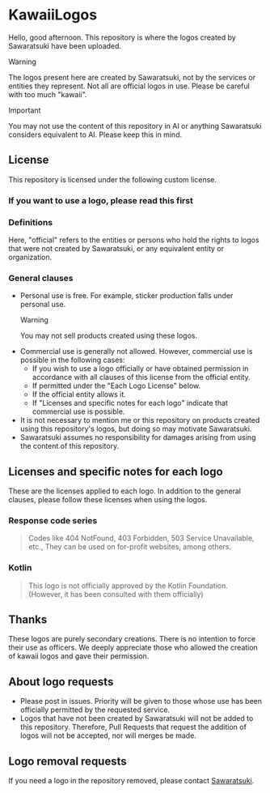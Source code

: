 # KawaiiLogos

Hello, good afternoon. This repository is where the logos created by Sawaratsuki have been uploaded.

> [!WARNING]
> The logos present here are created by Sawaratsuki, not by the services or entities they represent.
> Not all are official logos in use.
> Please be careful with too much "kawaii".

> [!IMPORTANT]
> You may not use the content of this repository in AI or anything Sawaratsuki considers equivalent to AI.
> Please keep this in mind.

## License

This repository is licensed under the following custom license.

### If you want to use a logo, please read this first

### Definitions

Here, "official" refers to the entities or persons who hold the rights to logos that were not created by Sawaratsuki, or any equivalent entity or organization.

### General clauses

- Personal use is free.
  For example, sticker production falls under personal use.
  > [!WARNING]
  > You may not sell products created using these logos.
  >
- Commercial use is generally not allowed.
  However, commercial use is possible in the following cases:
  - If you wish to use a logo officially or have obtained permission in accordance with all clauses of this license from the official entity.
  - If permitted under the "Each Logo License" below.
  - If the official entity allows it.
  - If "Licenses and specific notes for each logo" indicate that commercial use is possible.
- It is not necessary to mention me or this repository on products created using this repository's logos, but doing so may motivate Sawaratsuki.
- Sawaratsuki assumes no responsibility for damages arising from using the content of this repository.

## Licenses and specific notes for each logo

These are the licenses applied to each logo.
In addition to the general clauses, please follow these licenses when using the logos.

### Response code series

> Codes like 404 NotFound, 403 Forbidden, 503 Service Unavailable, etc.,
> They can be used on for-profit websites, among others.

### Kotlin

> This logo is not officially approved by the Kotlin Foundation.
> (However, it has been consulted with them officially)

## Thanks

These logos are purely secondary creations.
There is no intention to force their use as officers.
We deeply appreciate those who allowed the creation of kawaii logos and gave their permission.

## About logo requests

- Please post in issues.
  Priority will be given to those whose use has been officially permitted by the requested service.
- Logos that have not been created by Sawaratsuki will not be added to this repository.
  Therefore, Pull Requests that request the addition of logos will not be accepted, nor will merges be made.

## Logo removal requests

If you need a logo in the repository removed, please contact [Sawaratsuki](https://x.com/sawaratsuki1004).
